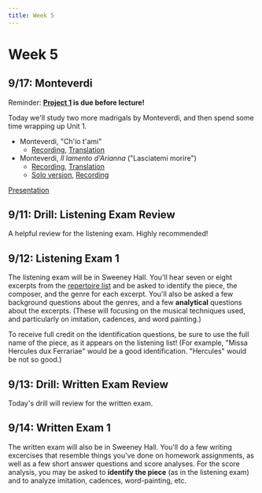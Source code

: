 ```yaml
---
title: Week 5
---
```


# Week 5

## 9/17: Monteverdi

Reminder: **[Project 1](Project-1.pdf) is due before lecture!**

Today we'll study two more madrigals by Monteverdi, and then spend some
time wrapping up Unit 1.

* Monteverdi, "Ch'io t'ami"
  * [Recording](https://www.youtube.com/watch?v=s2nHcfOWaI0&index=21&list=PLYyTDR5WeGuTtL7G92HVmXBzi6G2xiL1a), [Translation](/translations/chio-tami.html)
* Monteverdi, _Il lamento d'Arianna_ ("Lasciatemi morire")
  * [Recording](https://www.youtube.com/watch?v=70ZsnDr_D2E&list=PLYyTDR5WeGuTtL7G92HVmXBzi6G2xiL1a&index=22), [Translation](/translations/lasciatemi-morire.html)
  * [Solo version](lamento-di-arianna-solo.pdf), [Recording](https://www.youtube.com/watch?v=svgnWit38Q8)

[Presentation](https://docs.google.com/presentation/d/1jFW_g6OrTeT9M75OdMWtXC3kDnWU_OkgsjGhkTgi_Dc/edit?usp=sharing)

## 9/11: Drill: Listening Exam Review

A helpful review for the listening exam. Highly recommended!

## 9/12: Listening Exam 1

The listening exam will be in Sweeney Hall. You'll hear seven or eight excerpts
from the [repertoire list](/unit-1/#listening-list) and be asked to identify the
piece, the composer, and the genre for each excerpt. You'll also be asked a few
background questions about the genres, and a few **analytical** questions about
the excerpts. (These will focusing on the musical techniques used, and particularly
on imitation, cadences, and word painting.)

To receive full credit on the identification questions, be sure to use the full
name of the piece, as it appears on the listening list! (For example, "Missa
Hercules dux Ferrariae" would be a good identification. "Hercules" would be not
so good.)

## 9/13: Drill: Written Exam Review

Today's drill will review for the written exam.

## 9/14: Written Exam 1

The written exam will also be in Sweeney Hall. You'll do a few writing
excercises that resemble things you've done on homework assignments, as
well as a few short answer questions and score analyses. For the score
analysis, you may be asked to **identify the piece** (as in the listening
exam) and to analyze imitation, cadences, word-painting, etc.
